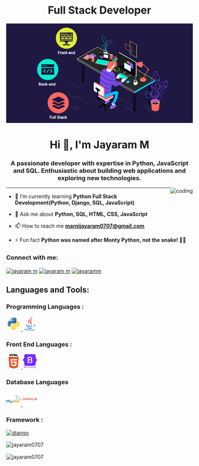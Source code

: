 <h1 align="center">Full Stack Developer</h1>
<p align="center">
    <img src="https://github.com/JAYARAM0707/JAYARAM0707/blob/main/Github%20Banner1.gif" alt="GitHub Banner">
</p>

<h1 align="center">Hi 👋, I'm Jayaram M</h1>

<h3 align="center">A passionate developer with expertise in Python, JavaScript and SQL. Enthusiastic about building web applications and exploring new technologies.</h3>

<img align="right" src="https://media2.dev.to/dynamic/image/width=1000,height=420,fit=cover,gravity=auto,format=auto/https%3A%2F%2Fdev-to-uploads.s3.amazonaws.com%2Fuploads%2Farticles%2Fdrltzekgshzocy54061p.jpeg" alt="coding">

<hr>

- 🌱 I’m currently learning **Python Full Stack Development(Python, Django, SQL, JavaScript)**

- 💬 Ask me about **Python, SQL, HTML, CSS, JavaScript**

- 📫 How to reach me **marnijayaram0707@gmail.com**

- ⚡ Fun fact **Python was named after Monty Python, not the snake! 🐍🤣**

<h3 align="left">Connect with me:</h3>
<p align="left">
<a href="https://linkedin.com/in/jayaram m" target="blank"><img align="center" src="https://raw.githubusercontent.com/rahuldkjain/github-profile-readme-generator/master/src/images/icons/Social/linked-in-alt.svg" alt="jayaram m" height="30" width="40" /></a>
<a href="https://www.hackerrank.com/jayaram m" target="blank"><img align="center" src="https://raw.githubusercontent.com/rahuldkjain/github-profile-readme-generator/master/src/images/icons/Social/hackerrank.svg" alt="jayaram m" height="30" width="40" /></a>
<a href="https://www.leetcode.com/jayaramm" target="blank"><img align="center" src="https://raw.githubusercontent.com/rahuldkjain/github-profile-readme-generator/master/src/images/icons/Social/leet-code.svg" alt="jayaramm" height="30" width="40" /></a>
</p>

<h2 align="left">Languages and Tools:</h2>
<p>
    <h3>Programming Languages : </h3>
    <a href="https://www.python.org" target="_blank" rel="noreferrer"> 
        <img src="https://raw.githubusercontent.com/devicons/devicon/master/icons/python/python-original.svg" alt="python" width="40" height="40"/> </a> 
     <a href="https://www.java.com" target="_blank" rel="noreferrer"> 
        <img src="https://raw.githubusercontent.com/devicons/devicon/master/icons/java/java-original.svg" alt="java" width="40" height="40"/> </a>
</p>
<p>
    <h3>Front End Languages : </h3>
    <a href="https://www.w3.org/html/" target="_blank" rel="noreferrer"> 
        <img src="https://raw.githubusercontent.com/devicons/devicon/master/icons/html5/html5-original-wordmark.svg" alt="html5" width="40" height="40"/> </a> 
    <a href="https://getbootstrap.com" target="_blank" rel="noreferrer"> 
        <img src="https://raw.githubusercontent.com/devicons/devicon/master/icons/bootstrap/bootstrap-plain-wordmark.svg" alt="bootstrap" width="40" height="40"/> </a>
</p>
<p>
    <h3>Database Languages</h3>
    <a href="https://www.mysql.com/" target="_blank" rel="noreferrer"> 
        <img src="https://raw.githubusercontent.com/devicons/devicon/master/icons/mysql/mysql-original-wordmark.svg" alt="mysql" width="40" height="40"/> </a> 
    <a href="https://www.oracle.com/" target="_blank" rel="noreferrer"> 
        <img src="https://raw.githubusercontent.com/devicons/devicon/master/icons/oracle/oracle-original.svg" alt="oracle" width="40" height="40"/> </a> 
</p>
<p>
    <h3>Framework : </h3>
    <a href="https://www.djangoproject.com/" target="_blank" rel="noreferrer"> 
        <img src="https://cdn.worldvectorlogo.com/logos/django.svg" alt="django" width="40" height="40"/> </a> 
</p>

<p><img align="center" src="https://github-readme-stats.vercel.app/api/top-langs?username=jayaram0707&show_icons=true&locale=en&layout=compact" alt="jayaram0707" /></p>

<p><img align="center" src="https://github-readme-streak-stats.herokuapp.com/?user=jayaram0707&" alt="jayaram0707" /></p>
